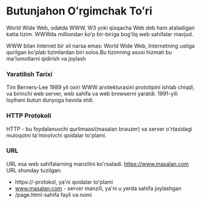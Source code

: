 # Butunjahon Oʻrgimchak Toʻri

World Wide Web, odatda WWW, W3 yoki qisqacha Web deb ham ataladigan katta tizim. WWWda milliondan ko'p bir-biriga bog'liq web sahifalar mavjud. 


<tip-element>
 WWW bilan Internet bir xil narsa emas: World Wide Web, Internetning ustiga qurilgan ko'plab tizimlardan biri xolos.Bu tizimning asosi hizmati bu ma'lumotlarni qidirish va joylash
</tip-element>

### Yaratilish Tarixi
Tim Berners-Lee 1989 yil oxiri WWW arxitekturasini prototipini ishlab chiqdi, va birinchi web server, web sahifa va web browserni yaratdi. 1991-yili loyihani butun dunyoga havola etdi.

### HTTP Protokoli
HTTP - bu foydalanuvchi qurilmaasi(masalan brauzer) va server o'rtasidagi muloqotni ta'minolvchi qoidalar to'plami. 
### URL
URL esa web sahifalarning manzilini ko'rsatadi.
https://www.masalan.com URL shunday tuzilgan:
* https://-protokol, ya'ni qoidalar to'plami
* www.masalan.com - server manzili, ya'ni u yerda sahifa joylashgan
* /page.html-sahifa fayli va nomi
